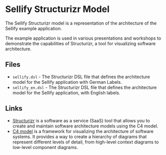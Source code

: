 # Sellify Structurizr Model

The Sellify Structurizr model is a representation of the architecture of the Sellify example application. 

The example application is used in various presentations and workshops to demonstrate the capabilities of Structurizr, a tool for visualizing software architecture.

## Files
* `sellify.dsl` - The Structurizr DSL file that defines the architecture model for the Sellify application with German Labels.
* `sellify_en.dsl` - The Structurizr DSL file that defines the architecture model for the Sellify application, with English labels.

## Links
* [Structurizr](https://structurizr.com/) is a software as a service (SaaS) tool that allows you to create and maintain software architecture models using the C4 model.
* [C4 model](https://c4model.com/) is a framework for visualizing the architecture of software systems. It provides a way to create a hierarchy of diagrams that represent different levels of detail, from high-level context diagrams to low-level component diagrams.